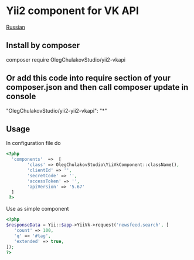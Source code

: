 # Yii2 component for VK API
[Russian](README.ru.md)

## Install by composer
composer require OlegChulakovStudio/yii2-vkapi
## Or add this code into require section of your composer.json and then call composer update in console
"OlegChulakovStudio/yii2-yii2-vkapi": "*"
## Usage
In configuration file do
```php
<?php
  'components'  =>  [
        'class' => OlegChulakovStudio\YiiVkComponent::className(),
        'clientId' => '',
        'secretCode' => '',
        'accessToken' => '',
        'apiVersion' => '5.67'
  ]
 ?>
 ```
 Use as simple component
 ```php
<?php
$responseData = Yii::$app->YiiVk->request('newsfeed.search', [
    'count' => 100,
    'q' => '#tag',
    'extended' => true,
]);
?>
 ```
